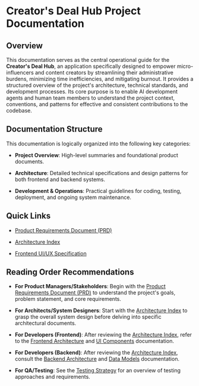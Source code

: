 # Creator's Deal Hub Project Documentation

## Overview

This documentation serves as the central operational guide for the **Creator's Deal Hub**, an application specifically designed to empower micro-influencers and content creators by streamlining their administrative burdens, minimizing time inefficiencies, and mitigating burnout. It provides a structured overview of the project's architecture, technical standards, and development processes. Its core purpose is to enable AI development agents and human team members to understand the project context, conventions, and patterns for effective and consistent contributions to the codebase.


## Documentation Structure

This documentation is logically organized into the following key categories:

- **Project Overview**: High-level summaries and foundational product documents.

- **Architecture**: Detailed technical specifications and design patterns for both frontend and backend systems.

- **Development & Operations**: Practical guidelines for coding, testing, deployment, and ongoing system maintenance.


## Quick Links

- [Product Requirements Document (PRD)](https://www.google.com/search?q=./prd/prd.md)

- [Architecture Index](https://www.google.com/search?q=./architecture/index.md)

- [Frontend UI/UX Specification](https://www.google.com/search?q=./architecture/ui-ux-spec.md)


## Reading Order Recommendations

- **For Product Managers/Stakeholders**: Begin with the [Product Requirements Document (PRD)](https://www.google.com/search?q=./prd/prd.md) to understand the project's goals, problem statement, and core requirements.

- **For Architects/System Designers**: Start with the [Architecture Index](https://www.google.com/search?q=./architecture/index.md) to grasp the overall system design before delving into specific architectural documents.

- **For Developers (Frontend)**: After reviewing the [Architecture Index](https://www.google.com/search?q=./architecture/index.md), refer to the [Frontend Architecture](https://www.google.com/search?q=./architecture/frontend-architecture.md) and [UI Components](https://www.google.com/search?q=./architecture/components.md) documentation.

- **For Developers (Backend)**: After reviewing the [Architecture Index](https://www.google.com/search?q=./architecture/index.md), consult the [Backend Architecture](https://www.google.com/search?q=./architecture/backend-architecture.md) and [Data Models](https://www.google.com/search?q=./architecture/data-models.md) documentation.

- **For QA/Testing**: See the [Testing Strategy](https://www.google.com/search?q=./architecture/testing-strategy.md) for an overview of testing approaches and requirements.
